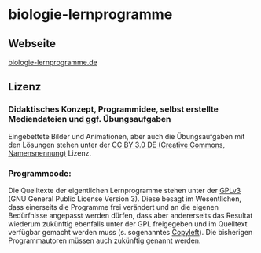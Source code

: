 # biologie-lernprogramme

## Webseite

[biologie-lernprogramme.de](https://biologie-lernprogramme.de)

## Lizenz

### Didaktisches Konzept, Programmidee, selbst erstellte Mediendateien und ggf. Übungsaufgaben

Eingebettete Bilder und Animationen, aber auch die Übungsaufgaben mit den Lösungen stehen unter der [CC BY 3.0 DE (Creative Commons, Namensnennung)](https://creativecommons.org/licenses/by/3.0/de/legalcode) Lizenz.


### Programmcode:

Die Quelltexte der eigentlichen Lernprogramme stehen unter der [GPLv3](http://www.gnu.org/licenses/gpl.html) (GNU General Public License Version 3).
Diese besagt im Wesentlichen, dass einerseits die Programme frei verändert und an die eigenen Bedürfnisse angepasst werden dürfen, dass aber andererseits das Resultat wiederum zukünftig ebenfalls unter der GPL freigegeben und im Quelltext verfügbar gemacht werden muss (s. sogenanntes [Copyleft](https://de.wikipedia.org/wiki/GNU_General_Public_License#Copyleft-Prinzip)). Die bisherigen Programmautoren müssen auch zukünftig genannt werden.

